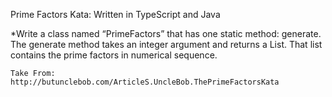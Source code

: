 Prime Factors Kata:
Written in TypeScript and Java

*Write a class named “PrimeFactors” that has one static method: generate.
    The generate method takes an integer argument and returns a List<Integer>.
    That list contains the prime factors in numerical sequence.

    Take From: http://butunclebob.com/ArticleS.UncleBob.ThePrimeFactorsKata